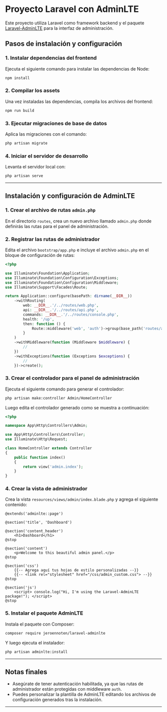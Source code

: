 
# Proyecto Laravel con AdminLTE

Este proyecto utiliza Laravel como framework backend y el paquete [Laravel-AdminLTE](https://github.com/jeroennoten/Laravel-AdminLTE) para la interfaz de administración.

## Pasos de instalación y configuración

### 1. Instalar dependencias del frontend

Ejecuta el siguiente comando para instalar las dependencias de Node:

```bash
npm install
```

### 2. Compilar los assets

Una vez instaladas las dependencias, compila los archivos del frontend:

```bash
npm run build
```

### 3. Ejecutar migraciones de base de datos

Aplica las migraciones con el comando:

```bash
php artisan migrate
```

### 4. Iniciar el servidor de desarrollo

Levanta el servidor local con:

```bash
php artisan serve
```

---

## Instalación y configuración de AdminLTE

### 1. Crear el archivo de rutas `admin.php`

En el directorio `routes`, crea un nuevo archivo llamado `admin.php` donde definirás las rutas para el panel de administración.

### 2. Registrar las rutas de administrador

Edita el archivo `bootstrap/app.php` e incluye el archivo `admin.php` en el bloque de configuración de rutas:

```php
<?php

use Illuminate\Foundation\Application;
use Illuminate\Foundation\Configuration\Exceptions;
use Illuminate\Foundation\Configuration\Middleware;
use Illuminate\Support\Facades\Route;

return Application::configure(basePath: dirname(__DIR__))
    ->withRouting(
        web: __DIR__.'/../routes/web.php',
        api: __DIR__.'/../routes/api.php',
        commands: __DIR__.'/../routes/console.php',
        health: '/up',
        then: function () {
            Route::middleware('web', 'auth')->group(base_path('routes/admin.php'));
        }
    )
    ->withMiddleware(function (Middleware $middleware) {
        //
    })
    ->withExceptions(function (Exceptions $exceptions) {
        //
    })->create();
```

### 3. Crear el controlador para el panel de administración

Ejecuta el siguiente comando para generar el controlador:

```bash
php artisan make:controller Admin/HomeController
```

Luego edita el controlador generado como se muestra a continuación:

```php
<?php

namespace App\Http\Controllers\Admin;

use App\Http\Controllers\Controller;
use Illuminate\Http\Request;

class HomeController extends Controller
{
    public function index()
    {
        return view('admin.index');
    }
}
```

### 4. Crear la vista de administrador

Crea la vista `resources/views/admin/index.blade.php` y agrega el siguiente contenido:

```blade
@extends('adminlte::page')

@section('title', 'Dashboard')

@section('content_header')
    <h1>Dashboard</h1>
@stop

@section('content')
    <p>Welcome to this beautiful admin panel.</p>
@stop

@section('css')
    {{-- Agrega aquí tus hojas de estilo personalizadas --}}
    {{-- <link rel="stylesheet" href="/css/admin_custom.css"> --}}
@stop

@section('js')
    <script> console.log("Hi, I'm using the Laravel-AdminLTE package!"); </script>
@stop
```

### 5. Instalar el paquete AdminLTE

Instala el paquete con Composer:

```bash
composer require jeroennoten/laravel-adminlte
```

Y luego ejecuta el instalador:

```bash
php artisan adminlte:install
```

---

## Notas finales

- Asegúrate de tener autenticación habilitada, ya que las rutas de administrador están protegidas con middleware `auth`.
- Puedes personalizar la plantilla de AdminLTE editando los archivos de configuración generados tras la instalación.

---
